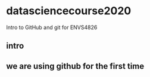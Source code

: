 # datasciencecourse2020
Intro to GitHub and git for ENVS4826

## intro

## we are using github for the first time
